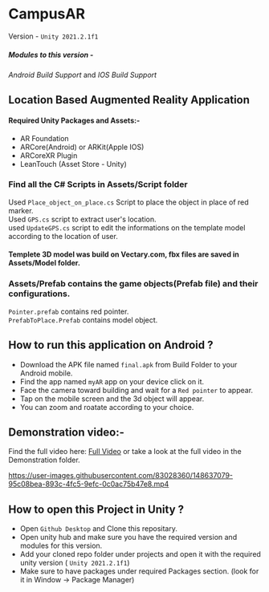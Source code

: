 # CampusAR

Version - ```Unity 2021.2.1f1```
##### Modules to this version - 
_*Android Build Support*_ and _IOS Build Support_  

## Location Based Augmented Reality Application 

#### Required Unity Packages and Assets:- 
- AR Foundation
- ARCore(Android) or ARKit(Apple IOS)
- ARCoreXR Plugin
- LeanTouch (Asset Store - Unity)

### Find all the C# Scripts in Assets/Script folder
Used ```Place_object_on_place.cs``` Script to place the object in place of red marker.   
Used ```GPS.cs``` script to extract user's location.  
used ```UpdateGPS.cs``` script to edit the informations on the template model according to the location of user.

#### Templete 3D model was build on Vectary.com, fbx files are saved in Assets/Model folder.

### Assets/Prefab contains the game objects(Prefab file) and their configurations.
```Pointer.prefab``` contains red pointer.   
```PrefabToPlace.Prefab``` contains model object.

## How to run this application on Android ?
- Download the APK file named ```final.apk``` from Build Folder to your Android mobile.
- Find the app named ```myAR``` app on your device click on it.
- Face the camera toward building and wait for a ```Red pointer``` to appear.
- Tap on the mobile screen and the 3d object will appear.
- You can zoom and roatate according to your choice.

## Demonstration video:-
Find the full video here: [Full Video](https://drive.google.com/file/d/1Z-iSzs6BN49G9G31YT4J_9UYIz5wyBoj/view) or take a look at the full video in the Demonstration folder.

https://user-images.githubusercontent.com/83028360/148637079-95c08bea-893c-4fc5-9efc-0c0ac75b47e8.mp4

## How to open this Project in Unity ?
- Open ```Github Desktop``` and Clone this repositary.
- Open unity hub and make sure you have the required version and modules for this version.
- Add your cloned repo folder under projects and open it with the required unity version ( ```Unity 2021.2.1f1```)
- Make sure to have packages under required Packages section. (look for it in Window -> Package Manager)
